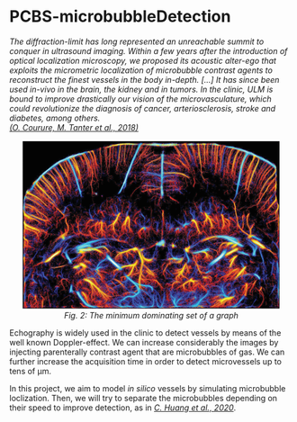 # PCBS-microbubbleDetection

*The diffraction-limit has long represented an unreachable summit to conquer in ultrasound imaging. Within a few years after the introduction of optical localization microscopy, we proposed its acoustic alter-ego that exploits the micrometric localization of microbubble contrast agents to reconstruct the finest vessels in the body in-depth. [...] It has since been used in-vivo in the brain, the kidney and in tumors. In the clinic, ULM is bound to improve drastically our vision of the microvasculature, which could revolutionize the diagnosis of cancer, arteriosclerosis, stroke and diabetes, among others.*<br>
[*(O. Courure, M. Tanter et al., 2018)*](<https://ieeexplore.ieee.org/stamp/stamp.jsp?tp=&arnumber=8396283>)

<p align="center">
  <img width="460" height="300" src="https://github.com/Zammour/PCBS-microbubbleDetection/blob/main/Mice%20brain.gif">
  <br>
  <em>Fig. 2: The minimum dominating set of a graph</em>
</p>
  

  
Echography is widely used in the clinic to detect vessels by means of the well known Doppler-effect. We can increase considerably the images by injecting parenterally contrast agent that are microbubbles of gas. We can further increase the acquisition time in order to detect microvessels up to tens of µm.

In this project, we aim to model *in silico* vessels by simulating microbubble loclization. Then, we will try to separate the microbubbles depending on their speed to improve detection, as in [*C. Huang et al., 2020*](<https://www.nature.com/articles/s41598-020-62898-9>).
